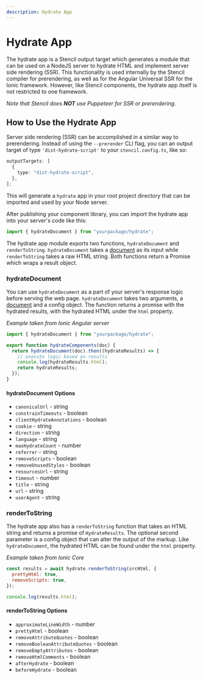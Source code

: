 ```yaml
---
description: Hydrate App
---
```


# Hydrate App

The hydrate app is a Stencil output target which generates a module that can be
used on a NodeJS server to hydrate HTML and implement server side rendering (SSR).
This functionality is used internally by the Stencil compiler for
prerendering, as well as for the Angular Universal SSR for the Ionic
framework. However, like Stencil components, the hydrate app itself is not
restricted to one framework.

_Note that Stencil does **NOT** use Puppeteer for SSR or prerendering._

## How to Use the Hydrate App

Server side rendering (SSR) can be accomplished in a similar way to
prerendering. Instead of using the `--prerender` CLI flag, you can an output
target of type `'dist-hydrate-script'` to your `stencil.config.ts`, like so:

```ts
outputTargets: [
  {
    type: "dist-hydrate-script",
  },
];
```

This will generate a `hydrate` app in your root project directory that can be
imported and used by your Node server.

After publishing your component library, you can import the hydrate app into
your server's code like this:

```javascript
import { hydrateDocument } from "yourpackage/hydrate";
```

The hydrate app module exports two functions, `hydrateDocument` and
`renderToString`. `hydrateDocument` takes a
[document](https://developer.mozilla.org/en-US/docs/Web/API/HTMLDocument) as
its input while `renderToString` takes a raw HTML string. Both functions return
a Promise which wraps a result object.

### hydrateDocument

You can use `hydrateDocument` as a part of your server's response logic before
serving the web page. `hydrateDocument` takes two arguments, a
[document](https://developer.mozilla.org/en-US/docs/Web/API/HTMLDocument) and a
config object. The function returns a promise with the hydrated results, with
the hydrated HTML under the `html` property.

_Example taken from Ionic Angular server_

```javascript
import { hydrateDocument } from "yourpackage/hydrate";

export function hydrateComponents(doc) {
  return hydrateDocument(doc).then((hydrateResults) => {
    // execute logic based on results
    console.log(hydrateResults.html);
    return hydrateResults;
  });
}
```

#### hydrateDocument Options

- `canonicalUrl` - string
- `constrainTimeouts` - boolean
- `clientHydrateAnnotations` - boolean
- `cookie` - string
- `direction` - string
- `language` - string
- `maxHydrateCount` - number
- `referrer` - string
- `removeScripts` - boolean
- `removeUnusedStyles` - boolean
- `resourcesUrl` - string
- `timeout` - number
- `title` - string
- `url` - string
- `userAgent` - string

### renderToString

The hydrate app also has a `renderToString` function that takes an HTML string
and returns a promise of `HydrateResults`. The optional second parameter is a
config object that can alter the output of the markup. Like `hydrateDocument`,
the hydrated HTML can be found under the `html` property.

_Example taken from Ionic Core_

```javascript
const results = await hydrate.renderToString(srcHtml, {
  prettyHtml: true,
  removeScripts: true,
});

console.log(results.html);
```

#### renderToString Options

- `approximateLineWidth` - number
- `prettyHtml` - boolean
- `removeAttributeQuotes` - boolean
- `removeBooleanAttributeQuotes` - boolean
- `removeEmptyAttributes` - boolean
- `removeHtmlComments` - boolean
- `afterHydrate` - boolean
- `beforeHydrate` - boolean

